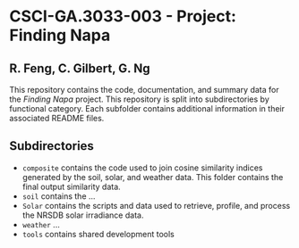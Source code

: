 # CSCI-GA.3033-003 - Project: Finding Napa
## R. Feng, C. Gilbert, G. Ng
This repository contains the code, documentation, and summary data for the *Finding Napa* project. This repository is split into subdirectories by functional category. Each subfolder contains additional information in their associated README files. 

## Subdirectories

* `composite` contains the code used to join cosine similarity indices generated by the soil, solar, and weather data. This folder contains the final output similarity data.
* `soil` contains the ...
* `Solar` contains the scripts and data used to retrieve, profile, and process the NRSDB solar irradiance data.
* `weather` ...
* `tools` contains shared development tools




